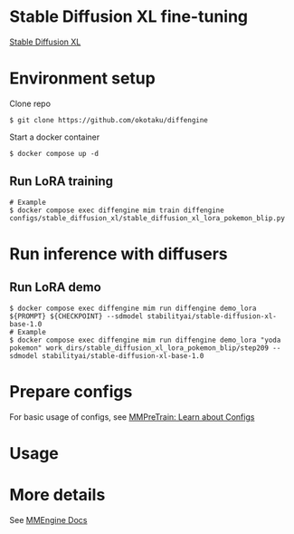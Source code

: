 # Stable Diffusion XL fine-tuning

[Stable Diffusion XL](https://huggingface.co/papers/2307.01952)

# Environment setup

Clone repo

```
$ git clone https://github.com/okotaku/diffengine
```

Start a docker container

```
$ docker compose up -d
```

## Run LoRA training

```
# Example
$ docker compose exec diffengine mim train diffengine configs/stable_diffusion_xl/stable_diffusion_xl_lora_pokemon_blip.py
```

# Run inference with diffusers

## Run LoRA demo

```
$ docker compose exec diffengine mim run diffengine demo_lora ${PROMPT} ${CHECKPOINT} --sdmodel stabilityai/stable-diffusion-xl-base-1.0
# Example
$ docker compose exec diffengine mim run diffengine demo_lora "yoda pokemon" work_dirs/stable_diffusion_xl_lora_pokemon_blip/step209 --sdmodel stabilityai/stable-diffusion-xl-base-1.0
```

# Prepare configs

For basic usage of configs, see [MMPreTrain: Learn about Configs](https://mmpretrain.readthedocs.io/en/latest/user_guides/config.html)

# Usage

# More details

See [MMEngine Docs](https://mmengine.readthedocs.io/en/latest/)
